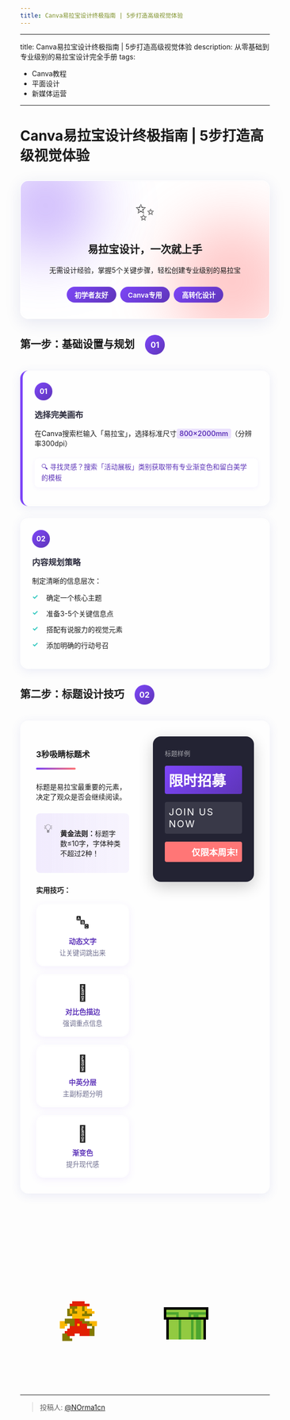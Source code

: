 ```yaml
---
title: Canva易拉宝设计终极指南 | 5步打造高级视觉体验
---
```


---
title: Canva易拉宝设计终极指南 | 5步打造高级视觉体验
description: 从零基础到专业级别的易拉宝设计完全手册
tags:
  - Canva教程
  - 平面设计
  - 新媒体运营
---

# Canva易拉宝设计终极指南 | 5步打造高级视觉体验

<div class="glass-container intro">
  <div class="blob blob-1"></div>
  <div class="blob blob-2"></div>
  <div class="glass-content">
    <div class="intro-icon">✨</div>
    <h2>易拉宝设计，一次就上手</h2>
    <p>无需设计经验，掌握5个关键步骤，轻松创建专业级别的易拉宝</p>
    <div class="badge-container">
      <span class="badge">初学者友好</span>
      <span class="badge">Canva专用</span>
      <span class="badge">高转化设计</span>
    </div>
  </div>
</div>

## 第一步：基础设置与规划 <span class="step-circle">01</span>

<div class="grid-container">
  <div class="grid-item highlight">
    <div class="number">01</div>
    <h3>选择完美画布</h3>
    <div class="content">
      <p>在Canva搜索栏输入「易拉宝」，选择标准尺寸<mark>800×2000mm</mark>（分辨率300dpi）</p>
      <p class="tip">🔍 寻找灵感？搜索「活动展板」类别获取带有专业渐变色和留白美学的模板</p>
    </div>
  </div>
  
  <div class="grid-item">
    <div class="number">02</div>
    <h3>内容规划策略</h3>
    <div class="content">
      <p>制定清晰的信息层次：</p>
      <ul class="checklist">
        <li>确定一个核心主题</li>
        <li>准备3-5个关键信息点</li>
        <li>搭配有说服力的视觉元素</li>
        <li>添加明确的行动号召</li>
      </ul>
    </div>
  </div>
</div>

## 第二步：标题设计技巧 <span class="step-circle">02</span>

<div class="feature-container">
  <div class="feature-content">
    <h3>3秒吸睛标题术</h3>
    <div class="divider"></div>
    <p>标题是易拉宝最重要的元素，决定了观众是否会继续阅读。</p>
    <div class="tip-box">
      <div class="tip-icon">💡</div>
      <div class="tip-content">
        <p><strong>黄金法则：</strong>标题字数≤10字，字体种类不超过2种！</p>
      </div>
    </div>
    <h4>实用技巧：</h4>
    <div class="technique-grid">
      <div class="technique-card">
        <div class="technique-icon">🔤</div>
        <div class="technique-title">动态文字</div>
        <div class="technique-desc">让关键词跳出来</div>
      </div>
      <div class="technique-card">
        <div class="technique-icon">🎨</div>
        <div class="technique-title">对比色描边</div>
        <div class="technique-desc">强调重点信息</div>
      </div>
      <div class="technique-card">
        <div class="technique-icon">📏</div>
        <div class="technique-title">中英分层</div>
        <div class="technique-desc">主副标题分明</div>
      </div>
      <div class="technique-card">
        <div class="technique-icon">🌈</div>
        <div class="technique-title">渐变色</div>
        <div class="technique-desc">提升现代感</div>
      </div>
    </div>
  </div>
  <div class="feature-image">
    <div class="code-sample">
      <div class="code-title">标题样例</div>
      <div class="title-example primary">限时招募</div>
      <div class="title-example secondary">JOIN US NOW</div>
      <div class="title-example accent">仅限本周末!</div>
    </div>
  </div>
</div>

<!-- Mario 像素动画开始 -->
<div class="main">
  <div class="mario_run">
    <div class="mario_run1"></div>
  </div>
  <div class="mario_bin"></div>
</div>
<!-- Mario 像素动画结束 -->


<style scoped>
  .main {
    width: 40em;
    height: 25.6em;
    display: flex;
    align-items: center;
    justify-content: center;
    overflow: hidden;
  }

  .mario_run {
    position: relative;
    left: -28em;
    top: -1em;
    width: 5px;
    height: 5px;
    animation: 2s move infinite linear;
  }

  .mario_run1 {
    box-shadow: 45px 25px 0 0 rgba(225,31,3,1), 50px 25px 0 0 rgba(225,31,3,1), 55px 25px 0 0 rgba(225,31,3,1), 60px 25px 0 0 rgba(225,31,3,1), 65px 25px 0 0 rgba(225,31,3,1), 40px 30px 0 0 rgba(225,31,3,1), 45px 30px 0 0 rgba(225,31,3,1), 50px 30px 0 0 rgba(225,31,3,1), 55px 30px 0 0 rgba(225,31,3,1), 60px 30px 0 0 rgba(225,31,3,1), 65px 30px 0 0 rgba(225,31,3,1), 70px 30px 0 0 rgba(225,31,3,1), 75px 30px 0 0 rgba(225,31,3,1), 40px 35px 0 0 rgba(132,122,0,1), 45px 35px 0 0 rgba(132,122,0,1), 50px 35px 0 0 rgba(132,122,0,1), 55px 35px 0 0 rgba(250,184,2,1), 60px 35px 0 0 rgba(250,184,2,1), 65px 35px 0 0 rgba(132,122,0,1), 70px 35px 0 0 rgba(250,184,2,1), 35px 40px 0 0 rgba(132,122,0,1), 40px 40px 0 0 rgba(250,184,2,1), 45px 40px 0 0 rgba(132,122,0,1), 50px 40px 0 0 rgba(250,184,2,1), 55px 40px 0 0 rgba(250,184,2,1), 60px 40px 0 0 rgba(250,184,2,1), 65px 40px 0 0 rgba(132,122,0,1), 70px 40px 0 0 rgba(250,184,2,1), 75px 40px 0 0 rgba(250,184,2,1), 80px 40px 0 0 rgba(250,184,2,1), 35px 45px 0 0 rgba(132,122,0,1), 40px 45px 0 0 rgba(250,184,2,1), 45px 45px 0 0 rgba(132,122,0,1), 50px 45px 0 0 rgba(132,122,0,1), 55px 45px 0 0 rgba(250,184,2,1), 60px 45px 0 0 rgba(250,184,2,1), 65px 45px 0 0 rgba(250,184,2,1), 70px 45px 0 0 rgba(132,122,0,1), 75px 45px 0 0 rgba(250,184,2,1), 80px 45px 0 0 rgba(250,184,2,1), 85px 45px 0 0 rgba(250,184,2,1), 35px 50px 0 0 rgba(132,122,0,1), 40px 50px 0 0 rgba(132,122,0,1), 45px 50px 0 0 rgba(250,184,2,1), 50px 50px 0 0 rgba(250,184,2,1), 55px 50px 0 0 rgba(250,184,2,1), 60px 50px 0 0 rgba(250,184,2,1), 65px 50px 0 0 rgba(132,122,0,1), 70px 50px 0 0 rgba(132,122,0,1), 75px 50px 0 0 rgba(132,122,0,1), 80px 50px 0 0 rgba(132,122,0,1), 45px 55px 0 0 rgba(250,184,2,1), 50px 55px 0 0 rgba(250,184,2,1), 55px 55px 0 0 rgba(250,184,2,1), 60px 55px 0 0 rgba(250,184,2,1), 65px 55px 0 0 rgba(250,184,2,1), 70px 55px 0 0 rgba(250,184,2,1), 75px 55px 0 0 rgba(250,184,2,1), 30px 60px 0 0 rgba(132,122,0,1), 35px 60px 0 0 rgba(132,122,0,1), 40px 60px 0 0 rgba(132,122,0,1), 45px 60px 0 0 rgba(132,122,0,1), 50px 60px 0 0 rgba(225,31,3,1), 55px 60px 0 0 rgba(225,31,3,1), 60px 60px 0 0 rgba(132,122,0,1), 65px 60px 0 0 rgba(132,122,0,1), 20px 65px 0 0 rgba(250,184,2,1), 25px 65px 0 0 rgba(250,184,2,1), 30px 65px 0 0 rgba(132,122,0,1), 35px 65px 0 0 rgba(132,122,0,1), 40px 65px 0 0 rgba(132,122,0,1), 45px 65px 0 0 rgba(132,122,0,1), 50px 65px 0 0 rgba(225,31,3,1), 55px 65px 0 0 rgba(225,31,3,1), 60px 65px 0 0 rgba(225,31,3,1), 65px 65px 0 0 rgba(132,122,0,1), 70px 65px 0 0 rgba(132,122,0,1), 75px 65px 0 0 rgba(132,122,0,1), 80px 65px 0 0 rgba(250,184,2,1), 85px 65px 0 0 rgba(250,184,2,1), 90px 65px 0 0 rgba(250,184,2,1), 20px 70px 0 0 rgba(250,184,2,1), 25px 70px 0 0 rgba(250,184,2,1), 30px 70px 0 0 rgba(250,184,2,1), 40px 70px 0 0 rgba(132,122,0,1), 45px 70px 0 0 rgba(132,122,0,1), 50px 70px 0 0 rgba(225,31,3,1), 55px 70px 0 0 rgba(250,184,2,1), 60px 70px 0 0 rgba(225,31,3,1), 65px 70px 0 0 rgba(225,31,3,1), 70px 70px 0 0 rgba(225,31,3,1), 75px 70px 0 0 rgba(132,122,0,1), 80px 70px 0 0 rgba(132,122,0,1), 85px 70px 0 0 rgba(250,184,2,1), 90px 70px 0 0 rgba(250,184,2,1), 20px 75px 0 0 rgba(250,184,2,1), 25px 75px 0 0 rgba(250,184,2,1), 40px 75px 0 0 rgba(225,31,3,1), 45px 75px 0 0 rgba(225,31,3,1), 50px 75px 0 0 rgba(225,31,3,1), 55px 75px 0 0 rgba(225,31,3,1), 60px 75px 0 0 rgba(225,31,3,1), 65px 75px 0 0 rgba(225,31,3,1), 70px 75px 0 0 rgba(225,31,3,1), 85px 75px 0 0 rgba(132,122,0,1), 35px 80px 0 0 rgba(225,31,3,1), 40px 80px 0 0 rgba(225,31,3,1), 45px 80px 0 0 rgba(225,31,3,1), 50px 80px 0 0 rgba(225,31,3,1), 55px 80px 0 0 rgba(225,31,3,1), 60px 80px 0 0 rgba(225,31,3,1), 65px 80px 0 0 rgba(225,31,3,1), 70px 80px 0 0 rgba(225,31,3,1), 75px 80px 0 0 rgba(225,31,3,1), 80px 80px 0 0 rgba(132,122,0,1), 85px 80px 0 0 rgba(132,122,0,1), 30px 85px 0 0 rgba(225,31,3,1), 35px 85px 0 0 rgba(225,31,3,1), 40px 85px 0 0 rgba(225,31,3,1), 45px 85px 0 0 rgba(225,31,3,1), 50px 85px 0 0 rgba(225,31,3,1), 55px 85px 0 0 rgba(225,31,3,1), 60px 85px 0 0 rgba(225,31,3,1), 65px 85px 0 0 rgba(225,31,3,1), 70px 85px 0 0 rgba(225,31,3,1), 75px 85px 0 0 rgba(225,31,3,1), 80px 85px 0 0 rgba(132,122,0,1), 85px 85px 0 0 rgba(132,122,0,1), 25px 90px 0 0 rgba(132,122,0,1), 30px 90px 0 0 rgba(132,122,0,1), 35px 90px 0 0 rgba(225,31,3,1), 40px 90px 0 0 rgba(225,31,3,1), 45px 90px 0 0 rgba(225,31,3,1), 60px 90px 0 0 rgba(225,31,3,1), 65px 90px 0 0 rgba(225,31,3,1), 70px 90px 0 0 rgba(225,31,3,1), 75px 90px 0 0 rgba(225,31,3,1), 80px 90px 0 0 rgba(132,122,0,1), 85px 90px 0 0 rgba(132,122,0,1), 25px 95px 0 0 rgba(132,122,0,1), 30px 95px 0 0 rgba(132,122,0,1), 35px 95px 0 0 rgba(132,122,0,1), 25px 100px 0 0 rgba(132,122,0,1), 30px 100px 0 0 rgba(132,122,0,1), 35px 100px 0 0 rgba(132,122,0,1), 40px 100px 0 0 rgba(132,122,0,1);
    height: 5px;
    width: 5px;
    position: relative;
    animation: 2s run infinite step-end;
  }

  .mario_bin {
    box-shadow: 10px 40px 0 0 rgba(0, 0, 0, 1), 15px 40px 0 0 rgba(0, 0, 0, 1), 20px 40px 0 0 rgba(0, 0, 0, 1), 25px 40px 0 0 rgba(0, 0, 0, 1), 30px 40px 0 0 rgba(0, 0, 0, 1), 35px 40px 0 0 rgba(0, 0, 0, 1), 40px 40px 0 0 rgba(0, 0, 0, 1), 45px 40px 0 0 rgba(0, 0, 0, 1), 50px 40px 0 0 rgba(0, 0, 0, 1), 55px 40px 0 0 rgba(0, 0, 0, 1), 60px 40px 0 0 rgba(0, 0, 0, 1), 65px 40px 0 0 rgba(0, 0, 0, 1), 70px 40px 0 0 rgba(0, 0, 0, 1), 75px 40px 0 0 rgba(0, 0, 0, 1), 80px 40px 0 0 rgba(0, 0, 0, 1), 85px 40px 0 0 rgba(0, 0, 0, 1), 90px 40px 0 0 rgba(0, 0, 0, 1), 95px 40px 0 0 rgba(0, 0, 0, 1), 10px 45px 0 0 rgba(0, 0, 0, 1), 15px 45px 0 0 rgba(146,202,65,1), 20px 45px 0 0 rgba(146,202,65,1), 25px 45px 0 0 rgba(146,202,65,1), 30px 45px 0 0 rgba(146,202,65,1), 35px 45px 0 0 rgba(146,202,65,1), 40px 45px 0 0 rgba(146,202,65,1), 45px 45px 0 0 rgba(146,202,65,1), 50px 45px 0 0 rgba(146,202,65,1), 55px 45px 0 0 rgba(146,202,65,1), 60px 45px 0 0 rgba(146,202,65,1), 65px 45px 0 0 rgba(146,202,65,1), 70px 45px 0 0 rgba(146,202,65,1), 75px 45px 0 0 rgba(146,202,65,1), 80px 45px 0 0 rgba(146,202,65,1), 85px 45px 0 0 rgba(146,202,65,1), 90px 45px 0 0 rgba(146,202,65,1), 95px 45px 0 0 rgba(0, 0, 0, 1), 10px 50px 0 0 rgba(0, 0, 0, 1), 15px 50px 0 0 rgba(76,165,47,1), 20px 50px 0 0 rgba(76,165,47,1), 25px 50px 0 0 rgba(76,165,47,1), 30px 50px 0 0 rgba(76,165,47,1), 35px 50px 0 0 rgba(76,165,47,1), 40px 50px 0 0 rgba(146,202,65,1), 45px 50px 0 0 rgba(146,202,65,1), 50px 50px 0 0 rgba(146,202,65,1), 55px 50px 0 0 rgba(146,202,65,1), 60px 50px 0 0 rgba(76,165,47,1), 65px 50px 0 0 rgba(76,165,47,1), 70px 50px 0 0 rgba(76,165,47,1), 75px 50px 0 0 rgba(76,165,47,1), 80px 50px 0 0 rgba(76,165,47,1), 85px 50px 0 0 rgba(76,165,47,1), 90px 50px 0 0 rgba(76,165,47,1), 95px 50px 0 0 rgba(0, 0, 0, 1), 10px 55px 0 0 rgba(0, 0, 0, 1), 15px 55px 0 0 rgba(146,202,65,1), 20px 55px 0 0 rgba(146,202,65,1), 25px 55px 0 0 rgba(146,202,65,1), 30px 55px 0 0 rgba(146,202,65,1), 35px 55px 0 0 rgba(76,165,47,1), 40px 55px 0 0 rgba(146,202,65,1), 45px 55px 0 0 rgba(146,202,65,1), 50px 55px 0 0 rgba(146,202,65,1), 55px 55px 0 0 rgba(146,202,65,1), 60px 55px 0 0 rgba(76,165,47,1), 65px 55px 0 0 rgba(146,202,65,1), 70px 55px 0 0 rgba(76,165,47,1), 75px 55px 0 0 rgba(76,165,47,1), 80px 55px 0 0 rgba(146,202,65,1), 85px 55px 0 0 rgba(146,202,65,1), 90px 55px 0 0 rgba(146,202,65,1), 95px 55px 0 0 rgba(0, 0, 0, 1), 10px 60px 0 0 rgba(0, 0, 0, 1), 15px 60px 0 0 rgba(0, 0, 0, 1), 20px 60px 0 0 rgba(0, 0, 0, 1), 25px 60px 0 0 rgba(0, 0, 0, 1), 30px 60px 0 0 rgba(0, 0, 0, 1), 35px 60px 0 0 rgba(0, 0, 0, 1), 40px 60px 0 0 rgba(0, 0, 0, 1), 45px 60px 0 0 rgba(0, 0, 0, 1), 50px 60px 0 0 rgba(0, 0, 0, 1), 55px 60px 0 0 rgba(0, 0, 0, 1), 60px 60px 0 0 rgba(0, 0, 0, 1), 65px 60px 0 0 rgba(0, 0, 0, 1), 70px 60px 0 0 rgba(0, 0, 0, 1), 75px 60px 0 0 rgba(0, 0, 0, 1), 80px 60px 0 0 rgba(0, 0, 0, 1), 85px 60px 0 0 rgba(0, 0, 0, 1), 90px 60px 0 0 rgba(0, 0, 0, 1), 95px 60px 0 0 rgba(0, 0, 0, 1), 15px 65px 0 0 rgba(0, 0, 0, 1), 20px 65px 0 0 rgba(146,202,65,1), 25px 65px 0 0 rgba(146,202,65,1), 30px 65px 0 0 rgba(146,202,65,1), 35px 65px 0 0 rgba(146,202,65,1), 40px 65px 0 0 rgba(76,165,47,1), 45px 65px 0 0 rgba(146,202,65,1), 50px 65px 0 0 rgba(146,202,65,1), 55px 65px 0 0 rgba(146,202,65,1), 60px 65px 0 0 rgba(146,202,65,1), 65px 65px 0 0 rgba(76,165,47,1), 70px 65px 0 0 rgba(146,202,65,1), 75px 65px 0 0 rgba(76,165,47,1), 80px 65px 0 0 rgba(76,165,47,1), 85px 65px 0 0 rgba(146,202,65,1), 90px 65px 0 0 rgba(0, 0, 0, 1), 15px 70px 0 0 rgba(0, 0, 0, 1), 20px 70px 0 0 rgba(146,202,65,1), 25px 70px 0 0 rgba(146,202,65,1), 30px 70px 0 0 rgba(146,202,65,1), 35px 70px 0 0 rgba(146,202,65,1), 40px 70px 0 0 rgba(76,165,47,1), 45px 70px 0 0 rgba(146,202,65,1), 50px 70px 0 0 rgba(146,202,65,1), 55px 70px 0 0 rgba(146,202,65,1), 60px 70px 0 0 rgba(146,202,65,1), 65px 70px 0 0 rgba(76,165,47,1), 70px 70px 0 0 rgba(146,202,65,1), 75px 70px 0 0 rgba(76,165,47,1), 80px 70px 0 0 rgba(76,165,47,1), 85px 70px 0 0 rgba(146,202,65,1), 90px 70px 0 0 rgba(0, 0, 0, 1), 15px 75px 0 0 rgba(0, 0, 0, 1), 20px 75px 0 0 rgba(146,202,65,1), 25px 75px 0 0 rgba(146,202,65,1), 30px 75px 0 0 rgba(146,202,65,1), 35px 75px 0 0 rgba(146,202,65,1), 40px 75px 0 0 rgba(76,165,47,1), 45px 75px 0 0 rgba(146,202,65,1), 50px 75px 0 0 rgba(146,202,65,1), 55px 75px 0 0 rgba(146,202,65,1), 60px 75px 0 0 rgba(146,202,65,1), 65px 75px 0 0 rgba(76,165,47,1), 70px 75px 0 0 rgba(146,202,65,1), 75px 75px 0 0 rgba(76,165,47,1), 80px 75px 0 0 rgba(76,165,47,1), 85px 75px 0 0 rgba(146,202,65,1), 90px 75px 0 0 rgba(0, 0, 0, 1), 15px 80px 0 0 rgba(0, 0, 0, 1), 20px 80px 0 0 rgba(146,202,65,1), 25px 80px 0 0 rgba(146,202,65,1), 30px 80px 0 0 rgba(146,202,65,1), 35px 80px 0 0 rgba(146,202,65,1), 40px 80px 0 0 rgba(76,165,47,1), 45px 80px 0 0 rgba(146,202,65,1), 50px 80px 0 0 rgba(146,202,65,1), 55px 80px 0 0 rgba(146,202,65,1), 60px 80px 0 0 rgba(146,202,65,1), 65px 80px 0 0 rgba(76,165,47,1), 70px 80px 0 0 rgba(146,202,65,1), 75px 80px 0 0 rgba(76,165,47,1), 80px 80px 0 0 rgba(76,165,47,1), 85px 80px 0 0 rgba(146,202,65,1), 90px 80px 0 0 rgba(0, 0, 0, 1), 15px 85px 0 0 rgba(0, 0, 0, 1), 20px 85px 0 0 rgba(146,202,65,1), 25px 85px 0 0 rgba(146,202,65,1), 30px 85px 0 0 rgba(146,202,65,1), 35px 85px 0 0 rgba(146,202,65,1), 40px 85px 0 0 rgba(76,165,47,1), 45px 85px 0 0 rgba(146,202,65,1), 50px 85px 0 0 rgba(146,202,65,1), 55px 85px 0 0 rgba(146,202,65,1), 60px 85px 0 0 rgba(146,202,65,1), 65px 85px 0 0 rgba(76,165,47,1), 70px 85px 0 0 rgba(146,202,65,1), 75px 85px 0 0 rgba(76,165,47,1), 80px 85px 0 0 rgba(76,165,47,1), 85px 85px 0 0 rgba(146,202,65,1), 90px 85px 0 0 rgba(0, 0, 0, 1), 15px 90px 0 0 rgba(0, 0, 0, 1), 20px 90px 0 0 rgba(146,202,65,1), 25px 90px 0 0 rgba(146,202,65,1), 30px 90px 0 0 rgba(146,202,65,1), 35px 90px 0 0 rgba(146,202,65,1), 40px 90px 0 0 rgba(76,165,47,1), 45px 90px 0 0 rgba(146,202,65,1), 50px 90px 0 0 rgba(146,202,65,1), 55px 90px 0 0 rgba(146,202,65,1), 60px 90px 0 0 rgba(146,202,65,1), 65px 90px 0 0 rgba(76,165,47,1), 70px 90px 0 0 rgba(146,202,65,1), 75px 90px 0 0 rgba(76,165,47,1), 80px 90px 0 0 rgba(76,165,47,1), 85px 90px 0 0 rgba(146,202,65,1), 90px 90px 0 0 rgba(0, 0, 0, 1), 15px 95px 0 0 rgba(0, 0, 0, 1), 20px 95px 0 0 rgba(146,202,65,1), 25px 95px 0 0 rgba(146,202,65,1), 30px 95px 0 0 rgba(146,202,65,1), 35px 95px 0 0 rgba(146,202,65,1), 40px 95px 0 0 rgba(76,165,47,1), 45px 95px 0 0 rgba(146,202,65,1), 50px 95px 0 0 rgba(146,202,65,1), 55px 95px 0 0 rgba(146,202,65,1), 60px 95px 0 0 rgba(146,202,65,1), 65px 95px 0 0 rgba(76,165,47,1), 70px 95px 0 0 rgba(146,202,65,1), 75px 95px 0 0 rgba(76,165,47,1), 80px 95px 0 0 rgba(76,165,47,1), 85px 95px 0 0 rgba(146,202,65,1), 90px 95px 0 0 rgba(0, 0, 0, 1), 15px 100px 0 0 rgba(0, 0, 0, 1), 20px 100px 0 0 rgba(146,202,65,1), 25px 100px 0 0 rgba(146,202,65,1), 30px 100px 0 0 rgba(146,202,65,1), 35px 100px 0 0 rgba(146,202,65,1), 40px 100px 0 0 rgba(76,165,47,1), 45px 100px 0 0 rgba(146,202,65,1), 50px 100px 0 0 rgba(146,202,65,1), 55px 100px 0 0 rgba(146,202,65,1), 60px 100px 0 0 rgba(146,202,65,1), 65px 100px 0 0 rgba(76,165,47,1), 70px 100px 0 0 rgba(146,202,65,1), 75px 100px 0 0 rgba(76,165,47,1), 80px 100px 0 0 rgba(76,165,47,1), 85px 100px 0 0 rgba(146,202,65,1), 90px 100px 0 0 rgba(0, 0, 0, 1);
    height: 5px;
    width: 5px;
    position: relative;
    top: -1.45em;
    z-index: 2;
  }

  

  @keyframes move {
    20% {
      top: -1.25em;
      left: -12em;
      opacity: 1;
    }

    30% {
      top: -1.25em;
    }

    40% {
      top: -5.5em;
      opacity: 1;
    }

    50% {
      top: -6em;
      left: -1em;
      opacity: 1;
    }

    60% {
      top: -6em;
      left: 4em;
      opacity: 1;
    }

    70% {
      top: -1.25em;
    }

    80% {
      top: -1.25em;
      left: 12em;
      opacity: 1;
    }

    90% {
      top: -1.25em;
      left: 25em;
      opacity: 1;
    }

    100% {
      left: 28em;
      opacity: 0;
    }
  }

  
</style>


<style>
:root {
  --primary: #7d46f7;
  --primary-light: #9d71fa;
  --primary-dark: #5e35b9;
  --secondary: #ff7676;
  --accent: #2cc7bd;
  --text-dark: #2a2a3c;
  --text-light: #6e6e8f;
  --bg-light: #f8faff;
  --bg-dark: #232333;
  --shadow: rgba(73, 80, 191, 0.1);
  --border-radius: 12px;
  --card-radius: 16px;
}

/* 玻璃态容器样式 */
.glass-container {
  position: relative;
  margin: 2rem 0;
  padding: 2rem;
  background: rgba(255, 255, 255, 0.7);
  backdrop-filter: blur(10px);
  border-radius: var(--card-radius);
  box-shadow: 0 8px 32px rgba(31, 38, 135, 0.1);
  border: 1px solid rgba(255, 255, 255, 0.18);
  overflow: hidden;
}

.blob {
  position: absolute;
  border-radius: 50%;
  filter: blur(60px);
  z-index: -1;
}

.blob-1 {
  top: -50px;
  left: -50px;
  width: 200px;
  height: 200px;
  background: rgba(125, 70, 247, 0.4);
}

.blob-2 {
  bottom: -50px;
  right: -50px;
  width: 250px;
  height: 250px;
  background: rgba(255, 118, 118, 0.4);
}

.glass-content {
  position: relative;
  z-index: 1;
  text-align: center;
}

.intro-icon {
  font-size: 3rem;
  margin-bottom: 1rem;
}

.badge-container {
  display: flex;
  justify-content: center;
  gap: 0.5rem;
  margin-top: 1.5rem;
  flex-wrap: wrap;
}

.badge {
  background: linear-gradient(135deg, var(--primary), var(--primary-dark));
  color: white;
  padding: 0.4rem 1rem;
  border-radius: 50px;
  font-size: 0.85rem;
  font-weight: 600;
}

/* 步骤指示器 */
.step-circle {
  display: inline-flex;
  align-items: center;
  justify-content: center;
  width: 40px;
  height: 40px;
  background: linear-gradient(135deg, var(--primary), var(--primary-dark));
  color: white;
  border-radius: 50%;
  font-weight: bold;
  margin-left: 1rem;
  font-size: 1rem;
}

/* 网格布局 */
.grid-container {
  display: grid;
  grid-template-columns: repeat(auto-fit, minmax(300px, 1fr));
  gap: 1.5rem;
  margin: 2rem 0;
}

.grid-item {
  background: rgba(255,255,255,0.35);
  border-radius: var(--card-radius);
  padding: 1.5rem;
  box-shadow: 0 4px 20px var(--shadow);
  transition: transform 0.3s ease, box-shadow 0.3s ease;
  backdrop-filter: blur(8px);
}

.grid-item:hover {
  transform: translateY(-5px);
  box-shadow: 0 10px 25px var(--shadow);
  background: rgba(255,255,255,0.55);
}

.grid-item.highlight {
  border-left: 5px solid var(--primary);
}

.number {
  display: inline-block;
  background: linear-gradient(135deg, var(--primary), var(--primary-dark));
  color: white;
  width: 36px;
  height: 36px;
  line-height: 36px;
  text-align: center;
  border-radius: 50%;
  font-weight: bold;
  margin-bottom: 1rem;
}

.grid-item h3 {
  margin-top: 0;
  margin-bottom: 1rem;
  color: var(--text-dark);
}

.tip {
  background: rgba(255,255,255,0.6);
  color: var(--primary-dark);
  padding: 0.5em 1em;
  border-radius: 8px;
  margin-top: 0.5em;
  font-size: 0.98em;
  box-shadow: 0 2px 8px rgba(125,70,247,0.06);
  display: inline-block;
  line-height: 1.6;
  transition: background 0.2s, color 0.2s;
}
@media (prefers-color-scheme: dark) {
  .tip {
    background: rgba(30,30,30,0.7);
    color: #fff;
  }
}

mark {
  background: rgba(125, 70, 247, 0.15);
  padding: 0.1em 0.4em;
  border-radius: 4px;
  color: var(--primary-dark);
  font-weight: 600;
}

/* 清单样式 */
.checklist {
  list-style: none;
  padding-left: 0;
}

.checklist li {
  position: relative;
  padding-left: 1.8rem;
  margin-bottom: 0.75rem;
}

.checklist li::before {
  content: "✓";
  position: absolute;
  left: 0;
  color: var(--accent);
  font-weight: bold;
}

/* 特色内容布局 */
.feature-container {
  display: grid;
  grid-template-columns: 1fr 1fr;
  gap: 2rem;
  margin: 2rem 0;
  background: rgba(255,255,255,0.35);
  border-radius: var(--card-radius);
  box-shadow: 0 4px 20px var(--shadow);
  padding: 2rem;
  backdrop-filter: blur(8px);
}

@media (max-width: 768px) {
  .feature-container {
    grid-template-columns: 1fr;
  }
}

.feature-content {
  padding-right: 1rem;
}

.divider {
  width: 80px;
  height: 4px;
  background: linear-gradient(to right, var(--primary), var(--secondary));
  margin: 1rem 0 1.5rem;
  border-radius: 2px;
}

.tip-box {
  display: flex;
  background: linear-gradient(to right, rgba(125, 70, 247, 0.1), rgba(125, 70, 247, 0.05));
  border-radius: 8px;
  padding: 1rem;
  margin: 1.5rem 0;
  align-items: flex-start;
}

.tip-icon {
  font-size: 1.5rem;
  margin-right: 1rem;
}

.technique-grid {
  display: flex;
  gap: 1rem;
  margin-top: 1rem;
  flex-wrap: wrap;
}

.technique-card {
  flex: 1 1 120px;
  min-width: 120px;
  background: rgba(255,255,255,0.35);
  border-radius: 16px;
  box-shadow: 0 4px 16px rgba(125,70,247,0.08);
  padding: 1rem 0.5rem;
  text-align: center;
  transition: transform 0.2s, box-shadow 0.2s, background 0.2s;
  cursor: pointer;
  border: 2px solid transparent;
  backdrop-filter: blur(8px);
}

.technique-card:hover {
  transform: scale(1.07) rotate(-2deg);
  box-shadow: 0 8px 32px rgba(44,199,189,0.12);
  border-color: var(--primary-light);
  background: rgba(255,255,255,0.55);
}

.technique-icon {
  font-size: 2rem;
  margin-bottom: 0.5rem;
  transition: transform 0.2s;
}

.technique-card:hover .technique-icon {
  transform: scale(1.2) rotate(10deg);
}

.technique-title {
  font-weight: bold;
  color: var(--primary-dark);
  margin-bottom: 0.25rem;
}

.technique-desc {
  color: var(--text-light);
  font-size: 0.95em;
}

@media (max-width: 600px) {
  .technique-grid { flex-direction: column; gap: 0.5rem; }
}

/* 代码示例 */
.code-sample {
  background: var(--bg-dark);
  border-radius: var(--card-radius);
  padding: 1.5rem;
  color: white;
  box-shadow: 0 10px 30px rgba(0, 0, 0, 0.2);
}

.code-title {
  color: rgba(255, 255, 255, 0.6);
  font-size: 0.8rem;
  margin-bottom: 1rem;
  font-family: monospace;
}

.title-example {
  margin-bottom: 1rem;
  padding: 0.5rem;
  border-radius: 4px;
}

.title-example.primary {
  font-size: 1.8rem;
  font-weight: bold;
  color: white;
  background: linear-gradient(135deg, var(--primary), var(--primary-dark));
}

.title-example.secondary {
  font-size: 1.2rem;
  letter-spacing: 2px;
  background: rgba(255, 255, 255, 0.1);
}

.title-example.accent {
  font-size: 1.1rem;
  font-weight: bold;
  color: white;
  background: var(--secondary);
  text-align: right;
}

/* 时间线 */
.timeline-container {
  position: relative;
  margin: 2rem 0 3rem;
  padding-left: 2rem;
}

.timeline-container::before {
  content: "";
  position: absolute;
  top: 0;
  bottom: 0;
  left: 8px;
  width: 2px;
  background: linear-gradient(to bottom, var(--primary), var(--secondary));
}

.timeline-item {
  position: relative;
  margin-bottom: 1.5rem;
}

.timeline-marker {
  position: absolute;
  left: -2rem;
  width: 18px;
  height: 18px;
  border-radius: 50%;
  background: white;
  border: 3px solid var(--primary);
  top: 0.2rem;
  z-index: 1;
}

.timeline-content {
  background: white;
  border-radius: var(--border-radius);
  padding: 1.2rem;
  box-shadow: 0 4px 20px var(--shadow);
}

.timeline-content h4 {
  margin-top: 0;
  margin-bottom: 0.75rem;
  color: var(--primary-dark);
}

.card-tip {
  background: var(--bg-light);
  border-radius: 8px;
  padding: 0.75rem;
  margin-top: 0.75rem;
  font-size: 0.9rem;
  border-left: 3px solid var(--accent);
}

/* 标签页 */
.tabs {
  margin: 2rem 0;
  border-radius: var(--card-radius);
  overflow: hidden;
  background: rgba(255,255,255,0.35);
  box-shadow: 0 4px 20px var(--shadow);
  backdrop-filter: blur(8px);
}

.tab-header {
  display: flex;
  background: var(--bg-light);
}

.tab {
  padding: 1rem 1.5rem;
  cursor: pointer;
  transition: background-color 0.3s ease;
  font-weight: 600;
  flex: 1;
  text-align: center;
  color: var(--text-light);
  border-bottom: 2px solid transparent;
}

.tab.active {
  background: white;
  color: var(--primary);
  border-bottom: 2px solid var(--primary);
}

.tab-content {
  padding: 2rem;
  display: none;
}

.tab-content.active {
  display: block;
}

.tab-icon {
  font-size: 2rem;
  margin-bottom: 1rem;
  text-align: center;
}

/* 最终部分 */
.final-section {
  margin: 2rem 0;
}

.final-grid {
  display: grid;
  grid-template-columns: repeat(auto-fit, minmax(250px, 1fr));
  gap: 1.5rem;
  margin-bottom: 2rem;
}

.final-item {
  background: rgba(255,255,255,0.35);
  border-radius: var(--border-radius);
  padding: 1.5rem;
  box-shadow: 0 4px 20px var(--shadow);
  transition: transform 0.3s ease;
  backdrop-filter: blur(8px);
}

.final-item:hover {
  transform: translateY(-5px);
  background: rgba(255,255,255,0.55);
}

.final-icon {
  font-size: 2rem;
  margin-bottom: 1rem;
}

.final-item h4 {
  margin-top: 0;
  margin-bottom: 0.75rem;
  color: var(--text-dark);
}

.export-warning {
  display: flex;
  align-items: flex-start;
  background: rgba(255,255,255,0.35);
  border-radius: var(--border-radius);
  padding: 1.5rem;
  border-left: 4px solid #ffb74d;
  backdrop-filter: blur(8px);
}

.warning-icon {
  font-size: 1.5rem;
  margin-right: 1rem;
}

.warning-content h4 {
  margin-top: 0;
  margin-bottom: 0.75rem;
  color: #e65100;
}

.warning-content ul {
  margin: 0;
  padding-left: 1.2rem;
}

.warning-content li {
  margin-bottom: 0.5rem;
}

/* 秘密提示 */
.secret-tips {
  background: linear-gradient(to right, #232333, #373752);
  border-radius: var(--card-radius);
  color: white;
  margin: 3rem 0 1rem;
  padding: 1.5rem;
  box-shadow: 0 10px 30px rgba(0, 0, 0, 0.2);
}

.secret-header {
  display: flex;
  align-items: center;
  margin-bottom: 1rem;
}

.secret-icon {
  font-size: 1.5rem;
  margin-right: 1rem;
}

.secret-header h3 {
  margin: 0;
}

.secret-content {
  position: relative;
}

.secret-badge {
  position: absolute;
  top: 0;
  right: 0;
  background: var(--secondary);
  color: white;
  padding: 0.3rem 0.8rem;
  border-radius: 50px;
  font-size: 0.8rem;
  font-weight: 600;
}

@media (max-width: 600px) {
  .technique-grid { flex-direction: column; gap: 0.5rem; }
  .secret-badge {
    position: static;
    display: inline-block;
    margin-top: 1rem;
  }
}

/* 步骤卡片高亮动画 */
.grid-item.active {
  box-shadow: 0 0 0 4px var(--primary-light);
  transform: scale(1.04);
  z-index: 2;
}

/* Tab切换内容显示 */
.tabs .tab-content { display: none; }
.tabs .tab-content.active { display: block; animation: fadeIn 0.4s; }
.tabs .tab.active { background: var(--primary-light); color: #fff; }

@keyframes fadeIn {
  from { opacity: 0; transform: translateY(20px); }
  to { opacity: 1; transform: translateY(0); }
}

/* 导出检查清单展开/收起 */
.export-warning { cursor: pointer; transition: box-shadow 0.3s; }
.export-warning.expanded { box-shadow: 0 0 0 4px var(--accent); }
.export-warning .warning-content { max-height: 0; overflow: hidden; transition: max-height 0.4s; }
.export-warning.expanded .warning-content { max-height: 300px; }

/* 支持暗色主题下卡片自动适配字体和背景 */
@media (prefers-color-scheme: dark) {
  .grid-item, .technique-card, .final-item, .card, .e-card, .detail-panel, .export-warning, .secret-tips, .feature-container, .glass-container {
    background: rgba(30,30,30,0.35) !important;
    color: #fff !important;
    border-color: rgba(255,255,255,0.08) !important;
  }
  .grid-item:hover, .technique-card:hover, .final-item:hover, .card:hover, .e-card.playing, .detail-panel.active, .export-warning.expanded, .secret-tips:hover, .feature-container:hover, .glass-container:hover {
    background: rgba(30,30,30,0.55) !important;
  }
  .code-sample {
    background: rgba(30,30,30,0.8) !important;
    color: #fff !important;
  }
}

/* 若需完全透明卡片，可用如下代码替换上面背景色：
.grid-item, .technique-card, .final-item, .card, .e-card, .detail-panel, .export-warning, .secret-tips, .feature-container, .glass-container {
  background: transparent !important;
  box-shadow: none !important;
  border: none !important;
}
*/
</style>

<!-- 交互脚本：步骤卡片高亮/详情、Tab切换、导出检查清单展开收起 -->
<script>
document.addEventListener('DOMContentLoaded', function() {
  // 步骤卡片高亮与详情展开
  const gridItems = document.querySelectorAll('.grid-item');
  gridItems.forEach(item => {
    item.addEventListener('mouseenter', function() {
      gridItems.forEach(i => i.classList.remove('active'));
      this.classList.add('active');
    });
    item.addEventListener('mouseleave', function() {
      this.classList.remove('active');
    });
  });

  // Tab切换（专业排版技巧）
  const tabs = document.querySelectorAll('.tabs .tab');
  const tabContents = document.querySelectorAll('.tab-content');
  tabs.forEach(tab => {
    tab.addEventListener('click', function() {
      tabs.forEach(t => t.classList.remove('active'));
      tabContents.forEach(c => c.classList.remove('active'));
      this.classList.add('active');
      const tabName = this.getAttribute('data-tab');
      document.getElementById(tabName + '-content').classList.add('active');
    });
  });

  // 导出检查清单展开/收起
  const exportWarning = document.querySelector('.export-warning');
  if(exportWarning) {
    exportWarning.addEventListener('click', function() {
      this.classList.toggle('expanded');
    });
  }
});
</script>

---

> 投稿人: [@NOrma1cn](https://github.com/NOrma1cn)
